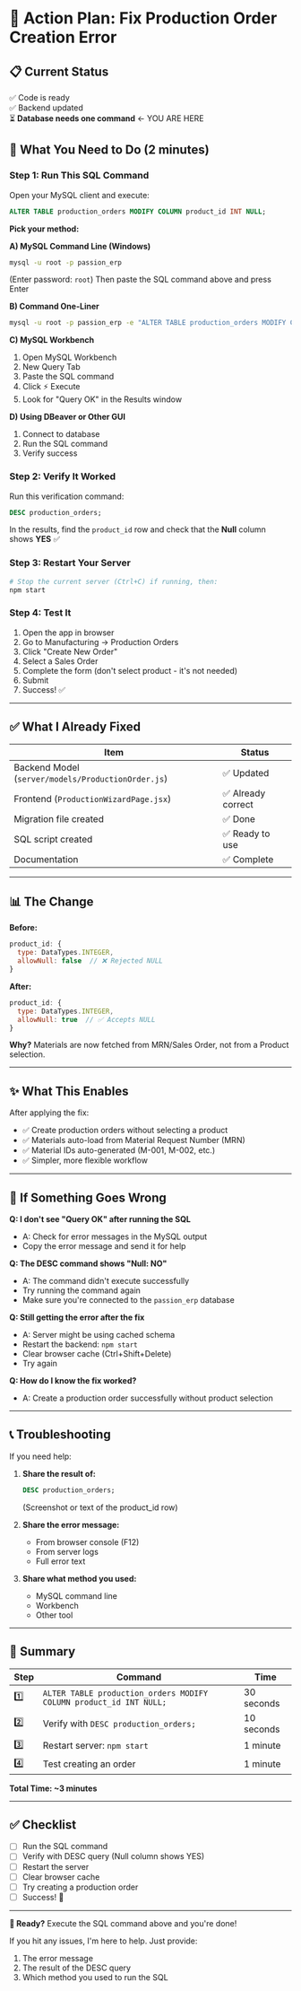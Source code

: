 # 🚀 Action Plan: Fix Production Order Creation Error

## 📋 Current Status
✅ Code is ready  
✅ Backend updated  
⏳ **Database needs one command** ← YOU ARE HERE

## 🎯 What You Need to Do (2 minutes)

### Step 1: Run This SQL Command
Open your MySQL client and execute:

```sql
ALTER TABLE production_orders MODIFY COLUMN product_id INT NULL;
```

**Pick your method:**

**A) MySQL Command Line (Windows)**
```cmd
mysql -u root -p passion_erp
```
(Enter password: `root`)
Then paste the SQL command above and press Enter

**B) Command One-Liner**
```bash
mysql -u root -p passion_erp -e "ALTER TABLE production_orders MODIFY COLUMN product_id INT NULL;"
```

**C) MySQL Workbench**
1. Open MySQL Workbench
2. New Query Tab
3. Paste the SQL command
4. Click ⚡ Execute
5. Look for "Query OK" in the Results window

**D) Using DBeaver or Other GUI**
1. Connect to database
2. Run the SQL command
3. Verify success

### Step 2: Verify It Worked
Run this verification command:

```sql
DESC production_orders;
```

In the results, find the `product_id` row and check that the **Null** column shows **YES** ✅

### Step 3: Restart Your Server
```bash
# Stop the current server (Ctrl+C) if running, then:
npm start
```

### Step 4: Test It
1. Open the app in browser
2. Go to Manufacturing → Production Orders
3. Click "Create New Order"
4. Select a Sales Order
5. Complete the form (don't select product - it's not needed)
6. Submit
7. Success! ✅

---

## ✅ What I Already Fixed

| Item | Status |
|------|--------|
| Backend Model (`server/models/ProductionOrder.js`) | ✅ Updated |
| Frontend (`ProductionWizardPage.jsx`) | ✅ Already correct |
| Migration file created | ✅ Done |
| SQL script created | ✅ Ready to use |
| Documentation | ✅ Complete |

---

## 📊 The Change

**Before:**
```javascript
product_id: {
  type: DataTypes.INTEGER,
  allowNull: false  // ❌ Rejected NULL
}
```

**After:**
```javascript
product_id: {
  type: DataTypes.INTEGER,
  allowNull: true  // ✅ Accepts NULL
}
```

**Why?** Materials are now fetched from MRN/Sales Order, not from a Product selection.

---

## ✨ What This Enables

After applying the fix:
- ✅ Create production orders without selecting a product
- ✅ Materials auto-load from Material Request Number (MRN)
- ✅ Material IDs auto-generated (M-001, M-002, etc.)
- ✅ Simpler, more flexible workflow

---

## 🧪 If Something Goes Wrong

**Q: I don't see "Query OK" after running the SQL**
- A: Check for error messages in the MySQL output
- Copy the error message and send it for help

**Q: The DESC command shows "Null: NO"**
- A: The command didn't execute successfully
- Try running the command again
- Make sure you're connected to the `passion_erp` database

**Q: Still getting the error after the fix**
- A: Server might be using cached schema
- Restart the backend: `npm start`
- Clear browser cache (Ctrl+Shift+Delete)
- Try again

**Q: How do I know the fix worked?**
- A: Create a production order successfully without product selection

---

## 📞 Troubleshooting

If you need help:

1. **Share the result of:**
   ```sql
   DESC production_orders;
   ```
   (Screenshot or text of the product_id row)

2. **Share the error message:**
   - From browser console (F12)
   - From server logs
   - Full error text

3. **Share what method you used:**
   - MySQL command line
   - Workbench
   - Other tool

---

## 🎯 Summary

| Step | Command | Time |
|------|---------|------|
| 1️⃣ | `ALTER TABLE production_orders MODIFY COLUMN product_id INT NULL;` | 30 seconds |
| 2️⃣ | Verify with `DESC production_orders;` | 10 seconds |
| 3️⃣ | Restart server: `npm start` | 1 minute |
| 4️⃣ | Test creating an order | 1 minute |

**Total Time: ~3 minutes**

---

## ✅ Checklist

- [ ] Run the SQL command
- [ ] Verify with DESC query (Null column shows YES)
- [ ] Restart the server
- [ ] Clear browser cache
- [ ] Try creating a production order
- [ ] Success! 🎉

---

**🚀 Ready?** Execute the SQL command above and you're done!

If you hit any issues, I'm here to help. Just provide:
1. The error message
2. The result of the DESC query
3. Which method you used to run the SQL